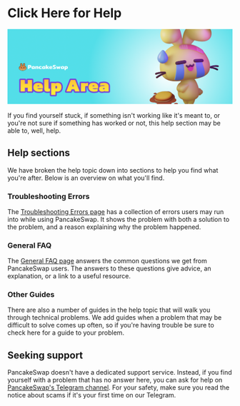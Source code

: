 # Click Here for Help

![](../.gitbook/assets/docs-masthead-10-.png)

If you find yourself stuck, if something isn't working like it's meant to, or you're not sure if something has worked or not, this help section may be able to, well, help.

## Help sections

We have broken the help topic down into sections to help you find what you're after. Below is an overview on what you'll find.

### Troubleshooting Errors

The [Troubleshooting Errors page](https://docs.pancakeswap.finance/help/troubleshooting) has a collection of errors users may run into while using PancakeSwap. It shows the problem with both a solution to the problem, and a reason explaining why the problem happened.

### General FAQ

The [General FAQ page](https://docs.pancakeswap.finance/help/faq) answers the common questions we get from PancakeSwap users. The answers to these questions give advice, an explanation, or a link to a useful resource.

### Other Guides

There are also a number of guides in the help topic that will walk you through technical problems. We add guides when a problem that may be difficult to solve comes up often, so if you're having trouble be sure to check here for a guide to your problem.

## Seeking support

PancakeSwap doesn't have a dedicated support service. Instead, if you find yourself with a problem that has no answer here, you can ask for help on [PancakeSwap's Telegram channel](https://t.me/pancakeswap). For your safety, make sure you read the notice about scams if it's your first time on our Telegram.

